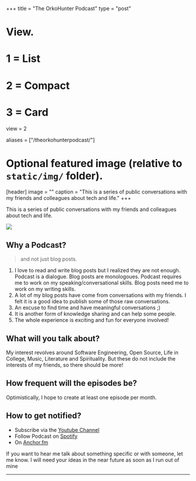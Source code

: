+++
title = "The OrkoHunter Podcast"
type = "post"

# View.
#   1 = List
#   2 = Compact
#   3 = Card
view = 2

aliases = ["/theorkohunterpodcast/"]

# Optional featured image (relative to `static/img/` folder).
[header]
image = ""
caption = "This is a series of public conversations with my friends and colleagues about tech and life."
+++

This is a series of public conversations with my friends and colleagues about tech and life.

![](/img/podcast-logo.jpg)

## Why a Podcast?

> and not just blog posts.

1. I love to read and write blog posts but I realized they are not enough. Podcast is a dialogue. Blog posts are monologoues. Podcast requires me to work on my speaking/conversational skills. Blog posts need me to work on my writing skills.
2. A lot of my blog posts have come from conversations with my friends. I felt it is a good idea to publish some of those raw conversations.
3. An excuse to find time and have meaningful conversations ;)
4. It is another form of knowledge sharing and can help some people.
5. The whole experience is exciting and fun for everyone involved!

## What will you talk about?

My interest revolves around Software Engineering, Open Source, Life in College, Music, Literature and Spirituality. But these do not include the interests of my friends, so there should be more!

## How frequent will the episodes be?

Optimistically, I hope to create at least one episode per month.

## How to get notified?

- Subscribe via the [Youtube Channel](https://www.youtube.com/channel/UCGw2D1bMcZPzVUlIulkPWPg)
- Follow Podcast on [Spotify](https://open.spotify.com/show/63uiWzrJ2093CxYcJLxXC8?si=7qZOjQ7oTCqjUUNHgX8hbA)
- On [Anchor.fm](https://anchor.fm/the-orkohunter-podcast)

If you want to hear me talk about something specific or with someone, let me know. I will need your ideas in the near future as soon as I run out of mine

---
